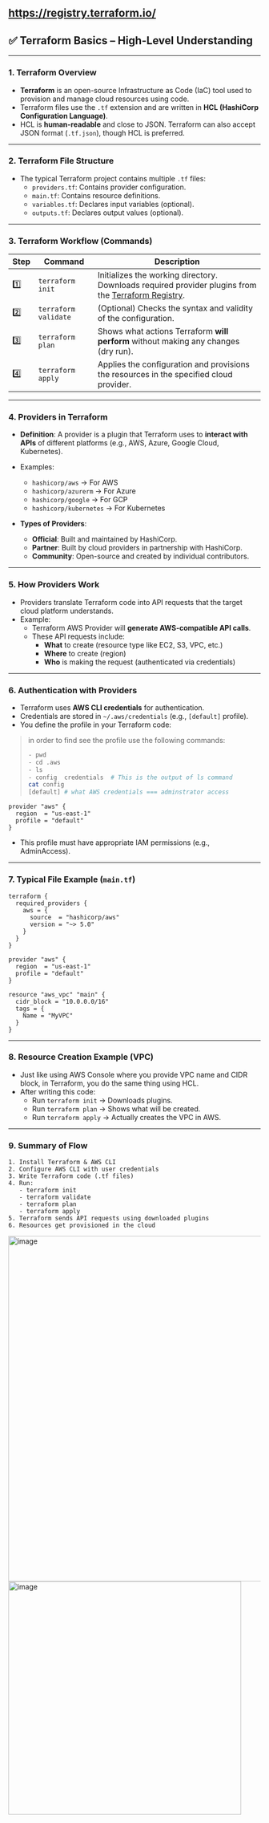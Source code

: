 https://registry.terraform.io/
---

## ✅ Terraform Basics – High-Level Understanding

---

### 1. **Terraform Overview**
- **Terraform** is an open-source Infrastructure as Code (IaC) tool used to provision and manage cloud resources using code.
- Terraform files use the `.tf` extension and are written in **HCL (HashiCorp Configuration Language)**.
- HCL is **human-readable** and close to JSON. Terraform can also accept JSON format (`.tf.json`), though HCL is preferred.

---

### 2. **Terraform File Structure**
- The typical Terraform project contains multiple `.tf` files:
  - `providers.tf`: Contains provider configuration.
  - `main.tf`: Contains resource definitions.
  - `variables.tf`: Declares input variables (optional).
  - `outputs.tf`: Declares output values (optional).

---

### 3. **Terraform Workflow (Commands)**

| Step | Command | Description |
|------|---------|-------------|
| 1️⃣ | `terraform init` | Initializes the working directory. Downloads required provider plugins from the [Terraform Registry](https://registry.terraform.io). |
| 2️⃣ | `terraform validate` | (Optional) Checks the syntax and validity of the configuration. |
| 3️⃣ | `terraform plan` | Shows what actions Terraform **will perform** without making any changes (dry run). |
| 4️⃣ | `terraform apply` | Applies the configuration and provisions the resources in the specified cloud provider. |

---

### 4. **Providers in Terraform**

- **Definition**: A provider is a plugin that Terraform uses to **interact with APIs** of different platforms (e.g., AWS, Azure, Google Cloud, Kubernetes).
- Examples:
  - `hashicorp/aws` → For AWS
  - `hashicorp/azurerm` → For Azure
  - `hashicorp/google` → For GCP
  - `hashicorp/kubernetes` → For Kubernetes

- **Types of Providers**:
  - **Official**: Built and maintained by HashiCorp.
  - **Partner**: Built by cloud providers in partnership with HashiCorp.
  - **Community**: Open-source and created by individual contributors.

---

### 5. **How Providers Work**

- Providers translate Terraform code into API requests that the target cloud platform understands.
- Example:
  - Terraform AWS Provider will **generate AWS-compatible API calls**.
  - These API requests include:
    - **What** to create (resource type like EC2, S3, VPC, etc.)
    - **Where** to create (region)
    - **Who** is making the request (authenticated via credentials)

---

### 6. **Authentication with Providers**
- Terraform uses **AWS CLI credentials** for authentication.
- Credentials are stored in `~/.aws/credentials` (e.g., `[default]` profile).
- You define the profile in your Terraform code:

> in order to find see the profile use the following commands:
> ```bash
> - pwd
> - cd .aws
> - ls
> - config  credentials  # This is the output of ls command
> cat config
> [default] # what AWS credentials === adminstrator access
> ```

```hcl
provider "aws" {
  region  = "us-east-1"
  profile = "default"
}
```

- This profile must have appropriate IAM permissions (e.g., AdminAccess).

---

### 7. **Typical File Example (`main.tf`)**

```hcl
terraform {
  required_providers {
    aws = {
      source  = "hashicorp/aws"
      version = "~> 5.0"
    }
  }
}

provider "aws" {
  region  = "us-east-1"
  profile = "default"
}

resource "aws_vpc" "main" {
  cidr_block = "10.0.0.0/16"
  tags = {
    Name = "MyVPC"
  }
}
```

---

### 8. **Resource Creation Example (VPC)**
- Just like using AWS Console where you provide VPC name and CIDR block, in Terraform, you do the same thing using HCL.
- After writing this code:
  - Run `terraform init` → Downloads plugins.
  - Run `terraform plan` → Shows what will be created.
  - Run `terraform apply` → Actually creates the VPC in AWS.

---

### 9. **Summary of Flow**
```
1. Install Terraform & AWS CLI
2. Configure AWS CLI with user credentials
3. Write Terraform code (.tf files)
4. Run:
   - terraform init
   - terraform validate
   - terraform plan
   - terraform apply
5. Terraform sends API requests using downloaded plugins
6. Resources get provisioned in the cloud
```

<img width="689" alt="image" src="https://github.com/user-attachments/assets/4e169721-c3e1-41fa-a12a-ce01bdfd2bad" />

<img width="465" alt="image" src="https://github.com/user-attachments/assets/fc59fc03-3e5f-424b-a4de-24f54a77ee64" />


